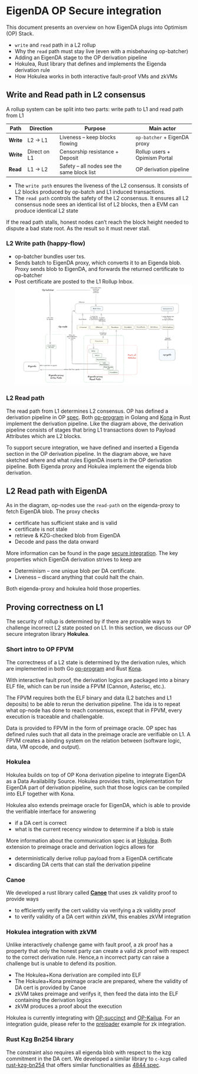 # EigenDA OP Secure integration

This document presents an overview on how EigenDA plugs into Optimism (OP) Stack.
- `write` and `read` path in a L2 rollup
- Why the `read` path must stay live (even with a misbehaving op-batcher)
- Adding an EigenDA stage to the OP derivation pipeline
- Hokulea, Rust library that defines and implements the Eigenda derivation rule
- How Hokulea works in both interactive fault-proof VMs and zkVMs

## Write and Read path in L2 consensus

A rollup system can be split into two parts: write path to L1 and read path from L1

| Path      | Direction | Purpose                                    | Main actor                   |
| --------- | --------- | ------------------------------------------ | ---------------------------- |
| **Write**| L2 → L1   | Liveness – keep blocks flowing             | `op-batcher` + EigenDA proxy |
| **Write**| Direct on L1   | Censorship resistance + Deposit        | Rollup users        + Opimism Portal     |
| **Read**  | L1 → L2   | Safety – all nodes see the same block list | OP derivation pipeline       |


- The `write path` ensures the liveness of the L2 consensus. It consists of L2 blocks produced by op-batch and L1 induced transactions.
- The `read path` controls the safety of the L2 consensus. It ensures all L2 consensus node sees an identical list of L2 blocks, then a EVM can produce identical L2 state

If the read path stalls, honest nodes can’t reach the block height needed to dispute a bad state root. As the result so it must never stall.

### L2 Write path (happy-flow)
- op-batcher bundles user txs.
- Sends batch to EigenDA proxy, which converts it to an Eigenda blob. Proxy sends blob to EigenDA, and forwards the returned certificate to op-batcher
- Post certificate are posted to the L1 Rollup Inbox.
![](../../assets/integration/op-integration-high-level.png)

### L2 Read path

The read path from L1 determines L2 consensus. OP has defined a derivation pipeline in OP [spec](https://specs.optimism.io/protocol/derivation.html#l2-chain-derivation-pipeline). 
Both [op-program](https://github.com/ethereum-optimism/optimism/tree/develop/op-program) in Golang and [Kona](https://github.com/op-rs/kona/tree/main)
in Rust implement the derivation pipeline. Like the diagram above, the derivation pipeline consists of stages that bring L1 transactions down to Payload Attributes which are L2 blocks.

To support secure integration, we have defined and inserted a Eigenda section in the OP derivation pipeline. In the diagram above, we have sketched
where and what rules EigenDA inserts in the OP derivation pipeline.
Both Eigenda proxy and Hokulea implement the eigenda blob derivation.

## L2 Read path with EigenDA

As in the diagram, op-nodes use the `read-path` on the eigenda-proxy to fetch EigenDA blob. The proxy checks
- certificate has sufficient stake and is valid
- certificate is not stale
- retrieve & KZG-checked blob from EigenDA
- Decode and pass the data onward

More information can be found in the page [secure integration](./6-secure-integration.md). The key properties which EigenDA derivation strives to keep are

- Determinism – one unique blob per DA certificate.
- Liveness – discard anything that could halt the chain.

Both eigenda-proxy and hokulea hold those properties.

## Proving correctness on L1

The security of rollup is determined by if there are provable ways to challenge incorrect L2 state posted on L1.
In this section, we discuss our OP secure integraton library **Hokulea**.

### Short intro to OP FPVM

The correctness of a L2 state is determined by the derivation rules, which are implemented in both Go [op-program](https://github.com/ethereum-optimism/optimism/tree/develop/op-program) and Rust [Kona](https://github.com/op-rs/kona/tree/main).

With interactive fault proof, the derivation logics are packaged into a binary ELF file, which can be run inside a FPVM (Cannon, Asterisc, etc.).

The FPVM requires both the ELF binary and data (L2 batches and L1 deposits) to be able to rerun the derivation pipeline.
The ida is to repeat what op-node has done to reach consensus, except that in FPVM, every execution is traceable and challengable.

Data is provided to FPVM in the form of preimage oracle. OP spec has defined rules such that all data in the preimage oracle are verifiable on L1.
A FPVM creates a binding system on the relation between (software logic, data, VM opcode, and output).

### Hokulea

Hokulea builds on top of OP Kona derivation pipeline to integrate EigenDA as a Data Availability Source. Hokulea provides traits, implementation
for EigenDA part of derivation pipeline, such that those logics can be compiled into ELF together with Kona.

Hokulea also extends preimage oracle for EigenDA, which is able to provide the verifiable interface for answering
- if a DA cert is correct
- what is the current recency window to determine if a blob is stale

More information about the communication spec is at [Hokulea](https://github.com/Layr-Labs/hokulea/tree/master/docs). Both extension to preimage
oracle and derivation logics allows for 

- deterministically derive rollup payload from a EigenDA certificate
- discarding DA certs that can stall the derivation pipeline

### Canoe

We developed a rust library called [**Canoe**](https://github.com/Layr-Labs/hokulea/tree/master/canoe#1protocol-overview) that uses zk validity proof to provide ways 
- to efficiently verify the cert validity via verifying a zk validity proof
- to verify validity of a DA cert within zkVM, this enables zkVM integration

### Hokulea integration with zkVM

Unlike interactively challenge game with fault proof, a zk proof has a property that only the honest party can create a valid zk proof with respect to
the correct derivation rule.
Hence,a n incorrect party can raise a challenge but is unable to defend its position.

- The Hokulea+Kona derivation are compiled into ELF
- The Hokulea+Kona preimage oracle are prepared, where the validity of DA cert is provided by Canoe
- zkVM takes preimage and verifys it, then feed the data into the ELF containing the derivation logics
- zkVM produces a proof about the execution

Hokulea is currently integrating with [OP-succinct](https://github.com/succinctlabs/op-succinct) and [OP-Kailua](https://github.com/risc0/kailua).
For an integration guide, please refer to the [preloader](https://github.com/Layr-Labs/hokulea/tree/master/example/preloader) example for zk integration.

### Rust Kzg Bn254 library

The constraint also requires all eigenda blob with respect to the kzg commitment in the DA cert. We developed a similar library to `c-kzg`s called
[rust-kzg-bn254](https://github.com/Layr-Labs/rust-kzg-bn254) that offers similar functionalities as [4844 spec](https://github.com/ethereum/consensus-specs/blob/86fb82b221474cc89387fa6436806507b3849d88/specs/deneb/polynomial-commitments.md).